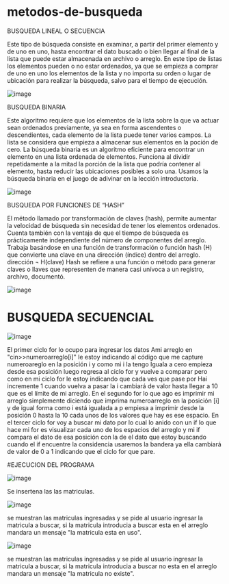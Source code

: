 # metodos-de-busqueda
BUSQUEDA LINEAL O SECUENCIA

Este tipo de búsqueda consiste en examinar, a partir del primer elemento y de uno en uno, hasta encontrar el dato buscado o bien llegar al final de la lista que puede estar almacenada en archivo o arreglo.
En este tipo de listas los elementos pueden o no estar ordenados, ya que se empieza a comprar de uno en uno los elementos de la lista y no importa su orden o lugar de ubicación para realizar la búsqueda, salvo para el tiempo de ejecución.

![image](https://user-images.githubusercontent.com/73612146/97493528-b28f7900-192a-11eb-9884-ff25b25d0b5f.png)

BUSQUEDA BINARIA

Este algoritmo requiere que los elementos de la lista sobre la que va actuar sean ordenados previamente, ya sea en forma ascendentes o descendientes, cada elemento de la lista puede tener varios campos. La lista se considera que empieza a almacenar sus elementos en la poción de cero.
La búsqueda binaria es un algoritmo eficiente para encontrar un elemento en una lista ordenada de elementos. Funciona al dividir repetidamente a la mitad la porción de la lista que podría contener al elemento, hasta reducir las ubicaciones posibles a solo una. Usamos la búsqueda binaria en el juego de adivinar en la lección introductoria.

![image](https://user-images.githubusercontent.com/73612146/97494359-d1dad600-192b-11eb-8814-379c808befa2.png)

BUSQUEDA POR FUNCIONES DE “HASH”

El método llamado por transformación de claves (hash), permite aumentar la velocidad de búsqueda sin necesidad de tener los elementos ordenados. Cuenta también con la ventaja de que el tiempo de búsqueda es prácticamente independiente del número de componentes del arreglo. Trabaja basándose en una función de transformación o función hash (H) que convierte una clave en una dirección (índice) dentro del arreglo. dirección ¬ H(clave)
Hash se refiere a una función o método para generar claves o llaves que representen de manera casi unívoca a un registro, archivo, documentó.

![image](https://user-images.githubusercontent.com/73612146/97495360-26328580-192d-11eb-86f4-f1d86ee73c00.png)

# BUSQUEDA SECUENCIAL 

![image](https://user-images.githubusercontent.com/73612146/97497603-62b3b080-1930-11eb-97a9-6e26b4048f6e.png)

El primer ciclo for lo ocupo para ingresar los datos Ami arreglo en "cin>>numeroarreglo[i]" le estoy indicando al código que me capture numeroareglo en la posición i y como mi i la tengo Iguala a cero empieza desde esa posición luego regresa al ciclo for y vuelve a comparar pero como en mi ciclo for le estoy indicando que cada ves que pase por Hai incremente 1 cuando vuelva a pasar la i cambiará de valor hasta llegar a 10 que es el límite de mi arreglo.
En el segundo for lo que ago es imprimir mi arreglo simplemente diciendo que imprima numeroarreglo en la posición [i] y de igual forma como i está igualada a p empiesa a imprimir desde la posición 0 hasta la 10 cada unos de los valores que hay es ese espacio. 
En el tercer ciclo for voy a buscar mi dato por lo cual lo anido con un if lo que hace mi for es visualizar cada uno de los espacios del arreglo y mi if compara el dato de esa posición con la de el dato que estoy buscando cuando el if encuentre la considencia usaremos la bandera ya ella cambiará de valor de 0 a 1 indicando que el ciclo for que pare.

#EJECUCION DEL PROGRAMA 

![image](https://user-images.githubusercontent.com/73612146/97503370-867bf400-193a-11eb-9ecb-e66532b46031.png)

Se insertena las las matriculas.

![image](https://user-images.githubusercontent.com/73612146/97502780-77e10d00-1939-11eb-9e79-9002840528f9.png)

se muestran las matriculas ingresadas y se pide al usuario ingresar la matricula a buscar, si la matricula introducia a buscar  esta en el arreglo mandara un mensaje "la matricula esta en uso".


![image](https://user-images.githubusercontent.com/73612146/97502998-da3a0d80-1939-11eb-8d6d-9b9f72e67b0f.png)

se muestran las matriculas ingresadas y se pide al usuario ingresar la matricula a buscar, si la matricula introducia a buscar no esta en el arreglo mandara un mensaje "la matricula no existe".


